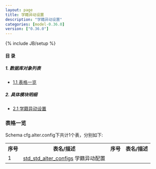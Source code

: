 ```yaml
---
layout: page
title: 学籍异动设置 
description: "学籍异动设置"
categories: [model-0.36.0]
version: ["0.36.0"]
---
```

{% include JB/setup %}

#### 目 录

##### 1. 数据库对象列表
  * [1.1 表格一览](index.html#表格一览)

##### 2. 具体模块明细
* [2.1 学籍异动设置](/model/cfg/alter.config/all.html)

### 表格一览
Schema cfg.alter.config下共计1个表，分别如下:

<table class="table table-bordered table-striped table-condensed">
  <tr>
    <th class="info_header text-center">序号</th>
    <th class="info_header">表名/描述</th>
    <th class="info_header text-center">序号</th>
    <th class="info_header">表名/描述</th>
  </tr>
  <tr>
    <td>1</td>
    <td><a href="/model/cfg/alter.config/all.html#表格-std_std_alter_configs-学籍异动配置">std_std_alter_configs</a> 学籍异动配置</td>
    <td></td>
    <td></td>
  </tr>
</table>

